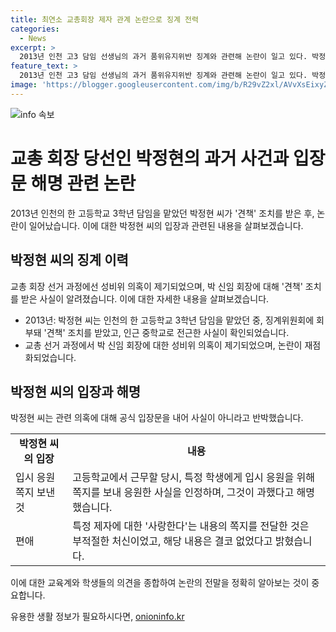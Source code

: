 ```yaml
---
title: 최연소 교총회장 제자 관계 논란으로 징계 전력
categories:
  - News
excerpt: >
  2013년 인천 고3 담임 선생님의 과거 품위유지위반 징계와 관련해 논란이 일고 있다. 박정현 교총 회장 당선인은 성비위 의혹과 관련된 논란에 직면하고 있으며, 해당 고등학교에 다녔던 학생들은 박 회장이 특정 제자에게 쪽지를 보내 사랑한다 등의 내용을 전달했다고 주장하고 있다. 박 회장은 입시 응원 메시지로 간주하며 해당 의혹을 부인했으나, 관련된 논란은 여전히 확산 중이다.
feature_text: >
  2013년 인천 고3 담임 선생님의 과거 품위유지위반 징계와 관련해 논란이 일고 있다. 박정현 교총 회장 당선인은 성비위 의혹과 관련된 논란에 직면하고 있으며, 해당 고등학교에 다녔던 학생들은 박 회장이 특정 제자에게 쪽지를 보내 사랑한다 등의 내용을 전달했다고 주장하고 있다. 박 회장은 입시 응원 메시지로 간주하며 해당 의혹을 부인했으나, 관련된 논란은 여전히 확산 중이다.
image: 'https://blogger.googleusercontent.com/img/b/R29vZ2xl/AVvXsEixyZcFfHzMRdzZMjFBmAUKJYCLCGyLL1o632UiGVXcaFdKo_bkvkuCioo0uUKlGfBVcT3P84aROyZIXSBEx3Aw5nCQ3pTgDom1WDC4m8eifvWiAmWEEVb4x6G_l8C0QH225ldMjyaFvpxGEBGNO37VmDTDMHGhJPq73UglMfDca1-0aw/s1600/blogspot.png'
---
```


<p><img src="https://blogger.googleusercontent.com/img/b/R29vZ2xl/AVvXsEixyZcFfHzMRdzZMjFBmAUKJYCLCGyLL1o632UiGVXcaFdKo_bkvkuCioo0uUKlGfBVcT3P84aROyZIXSBEx3Aw5nCQ3pTgDom1WDC4m8eifvWiAmWEEVb4x6G_l8C0QH225ldMjyaFvpxGEBGNO37VmDTDMHGhJPq73UglMfDca1-0aw/s1600/blogspot.png" alt="info 속보" /></p>

<h1>교총 회장 당선인 박정현의 과거 사건과 입장문 해명 관련 논란</h1>

<p>2013년 인천의 한 고등학교 3학년 담임을 맡았던 박정현 씨가 '견책' 조치를 받은 후, 논란이 일어났습니다. 이에 대한 박정현 씨의 입장과 관련된 내용을 살펴보겠습니다.</p>

<h2>박정현 씨의 징계 이력</h2>

<p>교총 회장 선거 과정에선 성비위 의혹이 제기되었으며, 박 신임 회장에 대해 '견책' 조치를 받은 사실이 알려졌습니다. 이에 대한 자세한 내용을 살펴보겠습니다.</p>

<ul>
  <li>2013년: 박정현 씨는 인천의 한 고등학교 3학년 담임을 맡았던 중, 징계위원회에 회부돼 '견책' 조치를 받았고, 인근 중학교로 전근한 사실이 확인되었습니다.</li>
  <li>교총 선거 과정에서 박 신임 회장에 대한 성비위 의혹이 제기되었으며, 논란이 재점화되었습니다.</li>
</ul>

<h2>박정현 씨의 입장과 해명</h2>

<p>박정현 씨는 관련 의혹에 대해 공식 입장문을 내어 사실이 아니라고 반박했습니다. </p>

<table>
  <tr>
    <td style="text-align: center; height: 17px;"><b>박정현 씨의 입장</b></td>
    <td style="text-align: center; height: 17px;"><b>내용</b></td>
  </tr>
  <tr>
    <td>입시 응원 쪽지 보낸 것</td>
    <td>고등학교에서 근무할 당시, 특정 학생에게 입시 응원을 위해 쪽지를 보내 응원한 사실을 인정하며, 그것이 과했다고 해명했습니다.</td>
  </tr>
  <tr>
    <td>편애</td>
    <td>특정 제자에 대한 '사랑한다'는 내용의 쪽지를 전달한 것은 부적절한 처신이었고, 해당 내용은 결코 없었다고 밝혔습니다.</td>
  </tr>
</table>

<p>이에 대한 교육계와 학생들의 의견을 종합하여 논란의 전말을 정확히 알아보는 것이 중요합니다.</p>
유용한 생활 정보가 필요하시다면, <a href="https://onioninfo.kr" rel="dofollow">onioninfo.kr</a>


